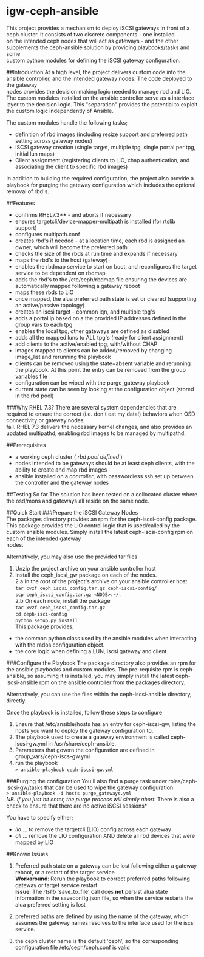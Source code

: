 # igw-ceph-ansible
This project provides a mechanism to deploy iSCSI gateways in front of a ceph cluster. It consists of two discrete components - one installed  
on the intended ceph nodes that will act as gateways - and the other supplements the ceph-ansible solution by providing playbooks/tasks and some  
custom python modules for defining the iSCSI gateway configuration.  

##Introduction
At a high level, the project delivers custom code into the ansible controller, and the intended gateway nodes. The code deployed to the gateway  
nodes provides the decision making logic needed to manage rbd and LIO. The custom modules installed on the ansible controller serve as a interface  
layer to the decision logic. This "separation" provides the potential to exploit the custom logic independently of Ansible.

The custom modules handle the following tasks;  

* definition of rbd images (including resize support and preferred path setting across gateway nodes)  
* iSCSI gateway creation (single target, multiple tpg, single portal per tpg, initial lun maps)  
* Client assignment (registering clients to LIO, chap authentication, and associating the client to specific rbd images)  
  
In addition to building the required configuration, the project also provide a playbook for purging the gateway configuration which includes the optional removal of rbd's.

##Features    
  
- confirms RHEL7.3** - and aborts if necessary
- ensures targetcli/device-mapper-multipath is installed (for rtslib support)
- configures multipath.conf
- creates rbd's if needed - at allocation time, each rbd is assigned an owner, which will become the preferred path  
- checks the size of the rbds at run time and expands if necessary
- maps the rbd's to the host (gateway)
- enables the rbdmap service to start on boot, and reconfigures the target service to be dependent on rbdmap
- adds the rbd's to the /etc/ceph/rbdmap file ensuring the devices are automatically mapped following a gateway reboot
- maps these rbds to LIO
- once mapped, the alua preferred path state is set or cleared (supporting an active/passive topology)  
- creates an iscsi target - common iqn, and multiple tpg's  
- adds a portal ip based on a the provided IP addresses defined in the group vars to each tpg  
- enables the local tpg, other gateways are defined as disabled  
- adds all the mapped luns to ALL tpg's (ready for client assignment)  
- add clients to the active/enabled tpg, with/without CHAP  
- images mapped to clients can be added/removed by changing image_list and rerunning the playbook
- clients can be removed using the state=absent variable and rerunning the playbook. At this point the entry can be 
  removed from the group variables file
- configuration can be wiped with the purge_gateway playbook
- current state can be seen by looking at the configuration object (stored in the rbd pool)

###Why RHEL 7.3?
There are several system dependencies that are required to ensure the correct (i.e. don't eat my data!) behaviors when OSD connectivity or gateway nodes    
fail. RHEL 7.3 delivers the necessary kernel changes, and also provides an updated multipathd, enabling rbd images to be managed by multipathd.

##Prerequisites  
* a working ceph cluster ( *rbd pool defined* )  
* nodes intended to be gateways should be at least ceph clients, with the ability to create and map rbd images  
* ansible installed on a *controller*, with passwordless ssh set up between the controller and the gateway nodes  

##Testing So far
The solution has been tested on a collocated cluster where the osd/mons and gateways all reside on the same node.  

##Quick Start
###Prepare the iSCSI Gateway Nodes  
The packages directory provides an rpm for the ceph-iscsi-config package. This package provides the LIO control logic that 
is used/called by the custom ansible modules. Simply install the latest ceph-iscsi-config rpm on each of the intended gateway  
nodes.

Alternatively, you may also use the provided tar files

  1. Unzip the project archive on your ansible controller host  
  2. Install the ceph_iscsi_gw package on each of the nodes.  
  2.a In the *root* of the project's archive on your ansible controller host  
        ```tar cvzf ceph_iscsi_config.tar.gz ceph-iscsi-config/```  
        ```scp ceph_iscsi_config.tar.gz <NODE>:~/.```  
  2.b On each node, install the package  
        ```tar xvzf ceph_iscsi_config.tar.gz```  
        ```cd ceph-isci-config```  
        ```python setup.py install```  
  This package provides;  
  - the common python class used by the ansible modules when interacting with the rados configuration object.  
  - the core logic when defining a LUN, iscsi gateway and client

###Configure the Playbook 
The package directory also provides an rpm for the ansible playbooks and custom modules. The pre-requisite rpm is ceph-ansible, so 
assuming it is installed, you may simply install the latest ceph-iscsi-ansible rpm on the ansible controller from the packages directory.  

Alternatively, you can use the files within the ceph-iscsi-ansible directory, directly.  

Once the playbook is installed, follow these steps to configure  
1. Ensure that /etc/ansible/hosts has an entry for ceph-iscsi-gw, listing the hosts you want to deploy the gateway configuration to.    
2. The playbook used to create a gateway environment is called ceph-iscsi-gw.yml in /usr/share/ceph-ansible.  
3. Parameters that govern the configuration are defined in group_vars/ceph-iscs-gw.yml  
4. run the playbook  
  ```> ansible-playbook ceph-iscsi-gw.yml```  
 
###Purging the configuration
You'll also find a purge task under roles/ceph-iscsi-gw/tasks that can be used to wipe the gateway configuration    
  ```> ansible-playbook -i hosts purge_gateways.yml```  
  *NB. If you just hit enter, the purge process will simply abort.* There is also a check to ensure that there are no active iSCSI sessions*   
  
You have to specify either;  
  - *lio* ... to remove the targetcli (LIO) config across each gateway  
  - *all* ... remove the LIO configuration AND delete all rbd devices that were mapped by LIO    
  


##Known Issues  
1. Preferred path state on a gateway can be lost following either a gateway reboot, or a restart of the target service  
  **Workaround**: Rerun the playbook to correct preferred paths following gateway or target service restart    
  **Issue**: The *rtslib* 'save_to_file' call does **not** persist alua state information in the saveconfig.json file, so when the service restarts the alua preferred setting is lost    
    
2. preferred paths are defined by using the name of the gateway, which assumes the gateway names resolves to the interface used for the iscsi service.    
3. the ceph cluster name is the default 'ceph', so the corresponding configuration file /etc/ceph/ceph.conf is valid